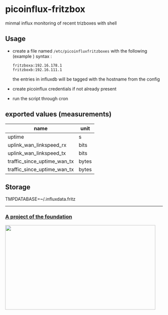 # picoinflux-fritzbox
minmal influx monitoring of recent trizboxes with shell

## Usage
* create a file named `/etc/picoinfluxfritzboxes` with the following (example ) syntax : 

   ```
   fritzboxa:192.16.178.1
   fritzboxb:192.16.111.1
   ```
   
   the entries in influxdb will be tagged with the hostname from the config 

* create picoinflux credentials if not already present
* run the script through cron
## exported values (measurements)

| name | unit |
|--|--|
| uptime | s |
| uplink_wan_linkspeed_rx | bits |
| uplink_wan_linkspeed_tx | bits |
| traffic_since_uptime_wan_tx | bytes |
| traffic_since_uptime_wan_tx | bytes |


## Storage

TMPDATABASE=~/.influxdata.fritz

---

<a href="https://the-foundation.gitlab.io/">
<h3>A project of the foundation</h3>
<div><img src="https://hcxi2.2ix.ch/github/TheFoundation/picoinflux-fritzbo/README.md/logo.jpg" width="480" height="270"/></div></a>

